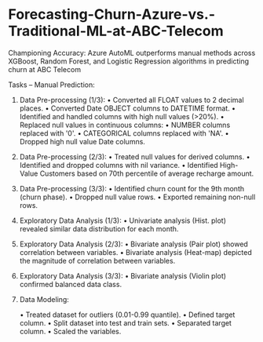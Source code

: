 # Forecasting-Churn-Azure-vs.-Traditional-ML-at-ABC-Telecom
Championing Accuracy: Azure AutoML outperforms manual methods across XGBoost, Random Forest, and Logistic Regression algorithms in predicting churn at ABC Telecom

Tasks – Manual Prediction:
1.	Data Pre-processing (1/3):
    •	Converted all FLOAT values to 2 decimal places.
    •	Converted Date OBJECT columns to DATETIME format.
    •	Identified and handled columns with high null values (>20%).
    •	Replaced null values in continuous columns:
    •	NUMBER columns replaced with '0'.
    •	CATEGORICAL columns replaced with 'NA'.
    •	Dropped high null value Date columns.
2.	Data Pre-processing (2/3):
    •	Treated null values for derived columns.
    •	Identified and dropped columns with nil variance.
    •	Identified High-Value Customers based on 70th percentile of average recharge amount.
3.	Data Pre-processing (3/3):
    •	Identified churn count for the 9th month (churn phase).
    •	Dropped null value rows.
    •	Exported remaining non-null rows.    
4.	Exploratory Data Analysis (1/3):
    •	Univariate analysis (Hist. plot) revealed similar data distribution for each month.
5.	Exploratory Data Analysis (2/3):
    •	Bivariate analysis (Pair plot) showed correlation between variables.
    •	Bivariate analysis (Heat-map) depicted the magnitude of correlation between variables.
6.	Exploratory Data Analysis (3/3):
   •	Bivariate analysis (Violin plot) confirmed balanced data class.
7.	Data Modeling:
   
    •	Treated dataset for outliers (0.01-0.99 quantile).
    •	Defined target column.
    •	Split dataset into test and train sets.
    •	Separated target column.
    •	Scaled the variables.

